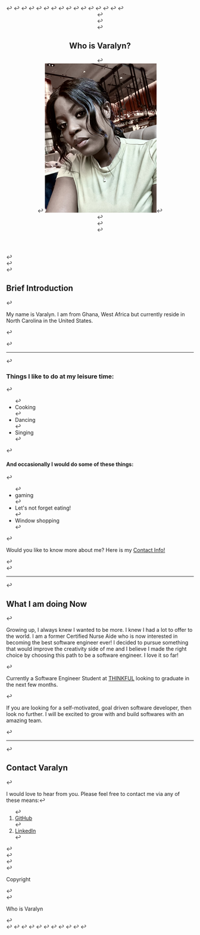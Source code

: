 <!DOCTYPE html>↩
<html lang ="en">↩
<head>↩
↩
<meta charset="utf-8">↩
<meta name="viewport" content="width=device-width">↩
<title>Who is Varalyn?</title>↩
<link rel="stylesheet" href="https://cdnjs.cloudflare.com/ajax/libs/normalize/5.0.0/normalize.min.css" />↩
↩
<link href="style.css" rel="stylesheet" type="text/css" />↩
↩
</head>↩
↩
<body>↩
↩
<!-- WEB PAGE CONTENT HERE -->↩
<header>↩
  <section> ↩
  <div class="textContainer">↩
    <h1><strong>Who is Varalyn?</strong></h1>↩
      <div class="imageContainer"> ↩
    <img src="varalyn.jpeg" width= "300" alt="Varalyn at the beach"/>↩
    </div>↩
    </div>↩
    </section>↩
  </header>↩
  <main>↩
  <article>↩
    <h2><strong>Brief Introduction</strong></h2>↩
      <p>My name is Varalyn. I am from Ghana, West Africa but currently reside in North Carolina in the United States.</p>↩
      <p></p>    ↩
      <hr> ↩
    <h3><strong>Things I like to do at my leisure time:</strong></h3>↩
        <ul>↩
          <li> Cooking </li>↩
          <li> Dancing </li>↩
          <li> Singing</li>↩
         </ul>↩
 <h4><strong> And occasionally I would do some of these things:</strong></h4>↩
 <ul>↩
          <li> gaming </li>↩
          <li> Let's not forget eating!</li>↩
          <li> Window shopping</li>↩
          </ul>↩
        <p> Would you like to know more about me? Here is my  <a href="9804772110">Contact Info!</a></p>↩
    </article>↩
    <hr>↩
<h2><strong>What I am doing Now</strong></h2>↩
<p> Growing up, I always knew I wanted to be more. I knew I had a lot to offer to the world. I am a former Certified Nurse Aide who is now interested in becoming the best software engineer ever! I decided to pursue something that would improve the creativity side of me and I believe I made the right choice by choosing this path to be a software engineer. I love it so far!</p>↩
<p> Currently a Software Engineer Student at <a href="thinkful.com">THINKFUL</a> looking to graduate in the next few months.</p>↩
<p> If you are looking for a self-motivated, goal driven software developer, then look no further. I will be excited to grow with and build softwares with an amazing team.</p>↩
<hr>↩
<h2><strong>Contact Varalyn</strong></h2>↩
<p> I would love to hear from you. Please feel free to contact me via any of these means:↩
<ol>↩
<li><a href= "https://github.com/Varalyn">GitHub</a></li>↩
<li><a href= "www.linkedin.com/in/varalyn-yeboah-ba1b12105"> LinkedIn</a></li>↩
</ol>↩
</main>↩
<footer class="dark-background">↩
		<div class="wrapper">↩
			<p class= "text-centered">Copyright</p>↩
		</div>↩
	 <p> Who is Varalyn </p>↩
   </footer>↩
↩
↩
<script src="script.js">↩
	</script>↩
↩
↩
</body>↩
↩
↩
↩
</html>↩
